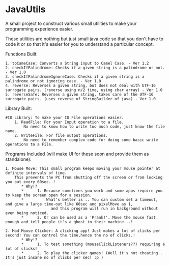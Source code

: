 # JavaUtils

A small project to construct various small utilities to make your programming experience easier.

These utilities are nothing but just small java code so that you don't have to code it or so that it's easier for you to understand a particular concept.

Functions Built:

    1. toCameCase: Converts a String input to Camel Case. - Ver 1.2
    2. checkIfPalindrome: Checks if a given string is a palindrome or not. - Ver 1.0
    3. checkIfPalindromeIgnoreCase: Checks if a given string is a palindrome or not ignoring case. - Ver 1.0
    4. reverse: Reverses a given string, but does not deal with UTF-16 surrogate pairs. (reverse using n/2 time, using char array) - Ver 1.0
    5. reverseSafe: Reverses a given string, takes care of the UTF-16 surrogate pairs. (uses reverse of StringBuilder of java) - Ver 1.0

Library Built:

    #IO Library: To make your IO File operations easier.
        1. ReadFile: For your Input operation to a file.
            No need to know how to write too much code, just know the file name.
        2. WriteFile: For file output operations.
            No need to remember complex code for doing some basic write operations to a File.

Programs Included (will make UI for these soon and provide them as standalone):

    1. Mouse Move: This small program keeps moving your mouse pointer at definite intervals of time.
        This prevents the PC from shutting off the screen or from locking you out every 60sec..!
           * Why!?
           *      1. Because sometimes you work and some apps require you to keep the screen open for a session.
           *          What's better is .. You can custom set a timeout, and give a large time-out like 60sec and pixelMove as 1,
                        and this program will run in background without even being noticed.
           *      2. Or can be used as a 'Prank!'. Move the mouse fast enough and tell people it's a ghost in their machine...!

    2. Mad Mouse Clicker: A clicking app! Just makes a lot of clicks per second! You can control the time,hence the no of clicks.!
           * Why!?
           *      1. To test something (mouseClickListeners??) requiring a lot of clicks!
           *      2. To play the clicker games! (Well it's not cheating.. It's just insane no of clicks per sec! :p )
